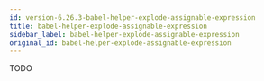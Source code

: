 ```yaml
---
id: version-6.26.3-babel-helper-explode-assignable-expression
title: babel-helper-explode-assignable-expression
sidebar_label: babel-helper-explode-assignable-expression
original_id: babel-helper-explode-assignable-expression
---
```


TODO

